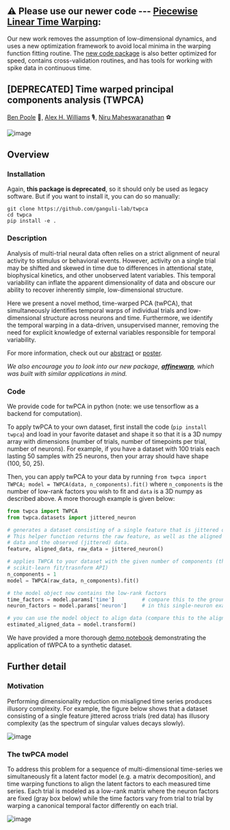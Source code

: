 ## :warning: Please use our newer code --- [Piecewise Linear Time Warping](https://github.com/ahwillia/affinewarp):

Our new work removes the assumption of low-dimensional dynamics, and uses a new optimization framework to avoid local minima in the warping function fitting routine. The [new code package](https://github.com/ahwillia/affinewarp) is also better optimized for speed, contains cross-validation routines, and has tools for working with spike data in continuous time.

## [DEPRECATED] Time warped principal components analysis (TWPCA)

[Ben Poole](https://cs.stanford.edu/~poole/) :beer:, [Alex H. Williams](http://alexhwilliams.info/) :studio_microphone:, [Niru Maheswaranathan](http://niru.org/) :soccer:

![image](https://img.shields.io/pypi/v/twpca.svg)

## Overview

### Installation

Again, **this package is deprecated**, so it should only be used as legacy software. But if you want to install it, you can do so manually:

```
git clone https://github.com/ganguli-lab/twpca
cd twpca
pip install -e .
```

### Description
Analysis of multi-trial neural data often relies on a strict alignment of neural activity to stimulus or behavioral events. However, activity on a single trial may be shifted and skewed in time due to differences in attentional state, biophysical kinetics, and other unobserved latent variables. This temporal variability can inflate the apparent dimensionality of data and obscure our ability to recover inherently simple, low-dimensional structure.

Here we present a novel method, time-warped PCA (twPCA), that simultaneously identifies temporal warps of individual trials and low-dimensional structure across neurons and time. Furthermore, we identify the temporal warping in a data-driven, unsupervised manner, removing the need for explicit knowledge of external variables responsible for temporal variability.

For more information, check out our [abstract](http://cs.stanford.edu/~poole/warptour.pdf) or [poster](http://cs.stanford.edu/~poole/twpca_poster.pdf).

*We also encourage you to look into our new package, [**affinewarp**](https://github.com/ahwillia/affinewarp), which was built with similar applications in mind.*

### Code
We provide code for twPCA in python (note: we use tensorflow as a backend for computation).

To apply twPCA to your own dataset, first install the code (`pip install twpca`) and load in your favorite dataset and shape it so that it is a 3D numpy array with dimensions (number of trials, number of timepoints per trial, number of neurons). For example, if you have a dataset with 100 trials each lasting 50 samples with 25 neurons, then your array should have shape (100, 50, 25).

Then, you can apply twPCA to your data by running `from twpca import TWPCA; model = TWPCA(data, n_components).fit()` where `n_components` is the number of low-rank factors you wish to fit and `data` is a 3D numpy as described above. A more thorough example is given below:

```python
from twpca import TWPCA
from twpca.datasets import jittered_neuron

# generates a dataset consisting of a single feature that is jittered on every trial.
# This helper function returns the raw feature, as well as the aligned (ground truth)
# data and the observed (jittered) data.
feature, aligned_data, raw_data = jittered_neuron()

# applies TWPCA to your dataset with the given number of components (this follows the
# scikit-learn fit/trasnform API)
n_components = 1
model = TWPCA(raw_data, n_components).fit()

# the model object now contains the low-rank factors
time_factors = model.params['time']         # compare this to the ground truth feature
neuron_factors = model.params['neuron']     # in this single-neuron example, this will be a scalar

# you can use the model object to align data (compare this to the aligned_data from above)
estimated_aligned_data = model.transform()
```

We have provided a more thorough [demo notebook](notebooks/demo.ipynb) demonstrating the application of tWPCA to a synthetic dataset.

## Further detail

### Motivation
Performing dimensionality reduction on misaligned time series produces illusory complexity. For example, the figure below shows that a dataset consisting of a single feature jittered across trials (red data) has illusory complexity (as the spectrum of singular values decays slowly).

![image](https://cloud.githubusercontent.com/assets/636625/23191412/430db774-f852-11e6-8176-8ea55d772d87.png)

### The twPCA model
To address this problem for a sequence of multi-dimensional time-series we simultaneously fit a latent factor model (e.g. a matrix decomposition), and time warping functions to align the latent factors to each measured time series. Each trial is modeled as a low-rank matrix where the neuron factors are fixed (gray box below) while the time factors vary from trial to trial by warping a canonical temporal factor differently on each trial.

![image](https://cloud.githubusercontent.com/assets/636625/23193786/866b0910-f85f-11e6-9987-948c8600c5ea.png)
